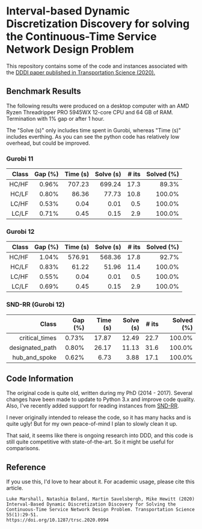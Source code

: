 # Interval-based Dynamic Discretization Discovery for solving the Continuous-Time Service Network Design Problem

This repository contains some of the code and instances associated with the [DDDI paper published in Transportation Science (2020).](https://doi.org/10.1287/trsc.2020.0994)



## Benchmark Results

The following results were produced on a desktop computer with an AMD Ryzen Threadripper PRO 5945WX 12-core CPU and 64 GB of RAM. Termination with 1% gap or after 1 hour.  

The "Solve (s)" only includes time spent in Gurobi, whereas "Time (s)" includes everthing.  As you can see the python code has relatively low overhead, but could be improved.

### Gurobi 11

| Class  | Gap (%) | Time (s) | Solve (s) | # its | Solved (%) |
|-------:|--------:|---------:|----------:|------:|-----------:|
| HC/HF  | 0.96%   | 707.23   | 699.24    | 17.3  | 89.3%      |
| HC/LF  | 0.80%   | 86.36    | 77.73     | 10.8  | 100.0%     |
| LC/HF  | 0.53%   | 0.04     | 0.01      | 0.5   | 100.0%     |
| LC/LF  | 0.71%   | 0.45     | 0.15      | 2.9   | 100.0%     |

### Gurobi 12

| Class  | Gap (%) | Time (s) | Solve (s) | # its | Solved (%) |
|-------:|--------:|---------:|----------:|------:|-----------:|
| HC/HF  | 1.04%   | 576.91   | 568.36    | 17.8  | 92.7%      |
| HC/LF  | 0.83%   | 61.22    | 51.96     | 11.4  | 100.0%     |
| LC/HF  | 0.55%   | 0.04     | 0.01      | 0.5   | 100.0%     |
| LC/LF  | 0.69%   | 0.45     | 0.15      | 2.9   | 100.0%     |


### SND-RR (Gurobi 12)

| Class           | Gap (%) | Time (s) | Solve (s) | # its | Solved (%) |
|----------------:|--------:|---------:|----------:|------:|-----------:|
| critical_times  | 0.73%   | 17.87    | 12.49     | 22.7  | 100.0%     |
| designated_path | 0.80%   | 26.17    | 11.13     | 31.6  | 100.0%     |
| hub_and_spoke   | 0.62%   | 6.73     | 3.88      | 17.1  | 100.0%     |


## Code Information
The original code is quite old, written during my PhD (2014 - 2017).  Several changes have been made to update to Python 3.x and improve code quality. Also, I've recently added support for reading instances from [SND-RR](https://github.com/madisonvandyk/snd-rr).

I never originally intended to release the code, so it has many hacks and is quite ugly! But for my own peace-of-mind I plan to slowly clean it up.

That said, it seems like there is ongoing research into DDD, and this code is still quite competitive with state-of-the-art. So it might be useful for comparisons.

## Reference

If you use this, I'd love to hear about it. For academic usage, please cite this article.

```
Luke Marshall, Natashia Boland, Martin Savelsbergh, Mike Hewitt (2020) Interval-Based Dynamic Discretization Discovery for Solving the Continuous-Time Service Network Design Problem. Transportation Science 55(1):29-51.
https://doi.org/10.1287/trsc.2020.0994
```
